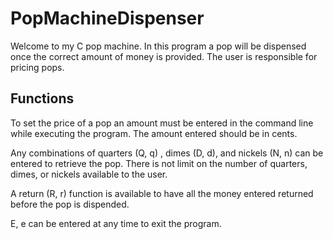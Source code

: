 # PopMachineDispenser
Welcome to my C pop machine. In this program a pop will be dispensed once the correct amount of money is provided.
The user is responsible for pricing pops. 

## Functions
To set the price of a pop an amount must be entered in the command line while executing the program. The amount entered
should be in cents.

Any combinations of quarters (Q, q) , dimes (D, d), and nickels (N, n) can be entered to retrieve the pop. There is not limit on the number of quarters, dimes, or nickels available to the user. 

A return (R, r) function is available to have all the money entered  returned before the pop is dispended.  

E, e can be entered at any time to exit the program. 
